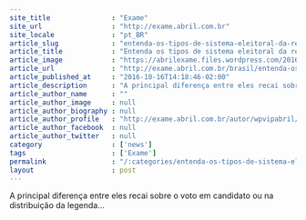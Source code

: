```yaml
---
site_title               : "Exame"
site_url                 : "http://exame.abril.com.br"
site_locale              : "pt_BR"
article_slug             : "entenda-os-tipos-de-sistema-eleitoral-da-reforma-politica"
article_title            : "Entenda os tipos de sistema eleitoral da reforma política"
article_image            : "https://abrilexame.files.wordpress.com/2016/10/size_960_16_9_urna-liberada3.jpg?quality=70&strip=all&w=960"
article_url              : "http://exame.abril.com.br/brasil/entenda-os-tipos-de-sistema-eleitoral-da-reforma-politica/"
article_published_at     : "2016-10-16T14:18:46-02:00"
article_description      : "A principal diferença entre eles recai sobre o voto em candidato ou na distribuição da legenda..."
article_author_name      : ""
article_author_image     : null
article_author_biography : null
article_author_profile   : "http://exame.abril.com.br/autor/wpvipabril/"
article_author_facebook  : null
article_author_twitter   : null
category                 : ['news']
tags                     : ['Exame']
permalink                : "/:categories/entenda-os-tipos-de-sistema-eleitoral-da-reforma-politica/"
layout                   : post
---
```


A principal diferença entre eles recai sobre o voto em candidato ou na distribuição da legenda...
